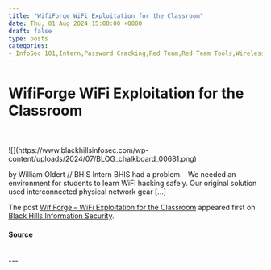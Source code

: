 ```yaml
---
title: "WifiForge WiFi Exploitation for the Classroom"
date: Thu, 01 Aug 2024 15:00:00 +0000
draft: false
type: posts
categories: 
- InfoSec 101,Intern,Password Cracking,Red Team,Red Team Tools,Wireless
---
```

# WifiForge WiFi Exploitation for the Classroom

<br/>

<br/>
![](https://www.blackhillsinfosec.com/wp-content/uploads/2024/07/BLOG_chalkboard_00681.png)

by William Oldert // BHIS Intern BHIS had a problem.   We needed an environment for students to learn WiFi hacking safely. Our original solution used interconnected physical network gear \[…\]

The post [WifiForge – WiFi Exploitation for the Classroom](https://www.blackhillsinfosec.com/wififorge/) appeared first on [Black Hills Information Security](https://www.blackhillsinfosec.com).

#### [Source](https://www.blackhillsinfosec.com/wififorge/)

<br/>
---
